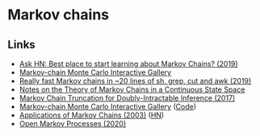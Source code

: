 # Markov chains

## Links

* [Ask HN: Best place to start learning about Markov Chains? \(2019\)](https://news.ycombinator.com/item?id=19633212)
* [Markov-chain Monte Carlo Interactive Gallery](https://chi-feng.github.io/mcmc-demo/)
* [Really fast Markov chains in ~20 lines of sh, grep, cut and awk \(2019\)](https://0x0f0f0f.github.io/posts/2019/11/really-fast-markov-chains-in-~20-lines-of-sh-grep-cut-and-awk/)
* [Notes on the Theory of Markov Chains in a Continuous State Space](http://rmcgibbo.org/posts/notes-on-the-theory-of-markov-chains-in-a-continuous-state-space/)
* [Markov Chain Truncation for Doubly-Intractable Inference \(2017\)](https://arxiv.org/abs/1610.05672)
* [Markov-chain Monte Carlo Interactive Gallery](http://chi-feng.github.io/mcmc-demo/) \([Code](https://github.com/chi-feng/mcmc-demo)\)
* [Applications of Markov Chains \(2003\)](http://langvillea.people.cofc.edu/MCapps7.pdf) \([HN](https://news.ycombinator.com/item?id=23639863)\)
* [Open Markov Processes \(2020\)](https://johncarlosbaez.wordpress.com/2020/07/04/open-markov-processes/)

